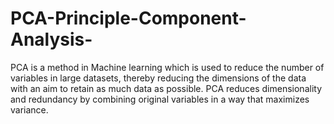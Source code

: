 # PCA-Principle-Component-Analysis-
PCA is a method in Machine learning which is used to reduce the number of variables in  large datasets, thereby reducing the dimensions of the data with an aim to retain as much data as possible. PCA reduces dimensionality and redundancy by combining original variables in a way that maximizes variance.

